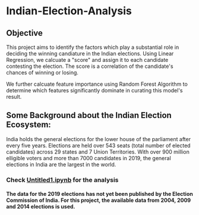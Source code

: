 # Indian-Election-Analysis

## Objective
This project aims to identify the factors which play a substantial role in deciding the winning candiature in the Indian elections. Using Linear Regression, we calcuate a "score" and assign it to each candidate contesting the election. The score is a correlation of the candidate's chances of winning or losing.

We further calcuate feature importance using Random Forest Algorithm to determine which features significantly dominate in curating this model's result.

## Some Background about the Indian Election Ecosystem:

India holds the general elections for the lower house of the parliament after every five years. Elections are held over 543 seats (total number of elected candidates) across 29 states and 7 Union Territories. With over 900 million elligible voters and more than 7000 candidates in 2019, the general elections in India are the largest in the world.

### Check [Untitled1.ipynb](https://github.com/ankush929/Indian-Election-Analysis/blob/master/Untitled1.ipynb) for the analysis 


#### The data for the 2019 elections has not yet been published by the Election Commission of India. For this project, the available data from 2004, 2009 and 2014 elections is used.

